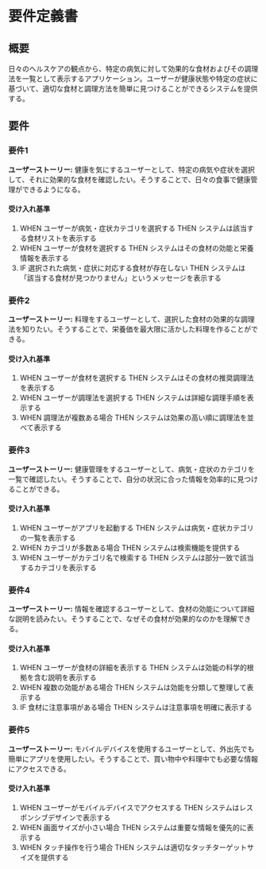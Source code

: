 # 要件定義書

## 概要

日々のヘルスケアの観点から、特定の病気に対して効果的な食材およびその調理法を一覧として表示するアプリケーション。ユーザーが健康状態や特定の症状に基づいて、適切な食材と調理方法を簡単に見つけることができるシステムを提供する。

## 要件

### 要件1

**ユーザーストーリー:** 健康を気にするユーザーとして、特定の病気や症状を選択して、それに効果的な食材を確認したい。そうすることで、日々の食事で健康管理ができるようになる。

#### 受け入れ基準

1. WHEN ユーザーが病気・症状カテゴリを選択する THEN システムは該当する食材リストを表示する
2. WHEN ユーザーが食材を選択する THEN システムはその食材の効能と栄養情報を表示する
3. IF 選択された病気・症状に対応する食材が存在しない THEN システムは「該当する食材が見つかりません」というメッセージを表示する

### 要件2

**ユーザーストーリー:** 料理をするユーザーとして、選択した食材の効果的な調理法を知りたい。そうすることで、栄養価を最大限に活かした料理を作ることができる。

#### 受け入れ基準

1. WHEN ユーザーが食材を選択する THEN システムはその食材の推奨調理法を表示する
2. WHEN ユーザーが調理法を選択する THEN システムは詳細な調理手順を表示する
3. WHEN 調理法が複数ある場合 THEN システムは効果の高い順に調理法を並べて表示する

### 要件3

**ユーザーストーリー:** 健康管理をするユーザーとして、病気・症状のカテゴリを一覧で確認したい。そうすることで、自分の状況に合った情報を効率的に見つけることができる。

#### 受け入れ基準

1. WHEN ユーザーがアプリを起動する THEN システムは病気・症状カテゴリの一覧を表示する
2. WHEN カテゴリが多数ある場合 THEN システムは検索機能を提供する
3. WHEN ユーザーがカテゴリ名で検索する THEN システムは部分一致で該当するカテゴリを表示する

### 要件4

**ユーザーストーリー:** 情報を確認するユーザーとして、食材の効能について詳細な説明を読みたい。そうすることで、なぜその食材が効果的なのかを理解できる。

#### 受け入れ基準

1. WHEN ユーザーが食材の詳細を表示する THEN システムは効能の科学的根拠を含む説明を表示する
2. WHEN 複数の効能がある場合 THEN システムは効能を分類して整理して表示する
3. IF 食材に注意事項がある場合 THEN システムは注意事項を明確に表示する

### 要件5

**ユーザーストーリー:** モバイルデバイスを使用するユーザーとして、外出先でも簡単にアプリを使用したい。そうすることで、買い物中や料理中でも必要な情報にアクセスできる。

#### 受け入れ基準

1. WHEN ユーザーがモバイルデバイスでアクセスする THEN システムはレスポンシブデザインで表示する
2. WHEN 画面サイズが小さい場合 THEN システムは重要な情報を優先的に表示する
3. WHEN タッチ操作を行う場合 THEN システムは適切なタッチターゲットサイズを提供する